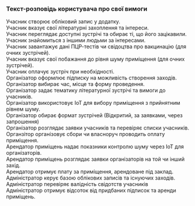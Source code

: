 ### Текст-розповідь користувача про свої вимоги

Учасник створює обліковий запис у додатку.<br/>
Учасник вказує свої літературні захоплення та інтереси.<br/>
Учасник переглядає доступні зустрічі та обирає ті, що його зацікавили.<br/>
Учасник знайомиться з іншими людьми за інтересами.<br/>
Учасник завантажує дані ПЦР-тестів чи свідоцтва про вакцинацію (для очних зустрічей).<br/>
Учасник вказує свої побажання до рівня шуму приміщення (для очних зустрічей).<br/>
Учасник оплачує зустріч при необхідності.<br/>
Організатор оформлює підписку на можливість створення заходів.<br/>
Організатор вибирає час, місце та форму проведення.<br/>
Організатор задає тематику літературної зустрічі та вимоги до учасників.<br/>
Організатор використовує IoT для вибору приміщення з прийнятним рівнем шуму.<br/>
Організатор обирає формат зустрічей (Відкритий, за заявками, через запрошення)<br/>
Організатор розглядає заявки учасників та перевіряє списки учасників.<br/>
Органзітор організовує сбори чи власноруч проводить оплату приміщення.<br/>
Арендатор приміщень надає показники контролю шуму через IoT для організаторів.<br/>
Арендатор приміщень розглядає заявки організаторів на той чи інший захід.<br/>
Арендатор отримує плату за приміщення, арендоване під заклад.<br/>
Адміністратор керує базою облікових записів та існуючих заходів.<br/>
Адміністратор перевіряє валідність свідотств учасників<br/>
Адміністратор отримує відсоток від придбаних підписок та аренди приміщень.<br/>
